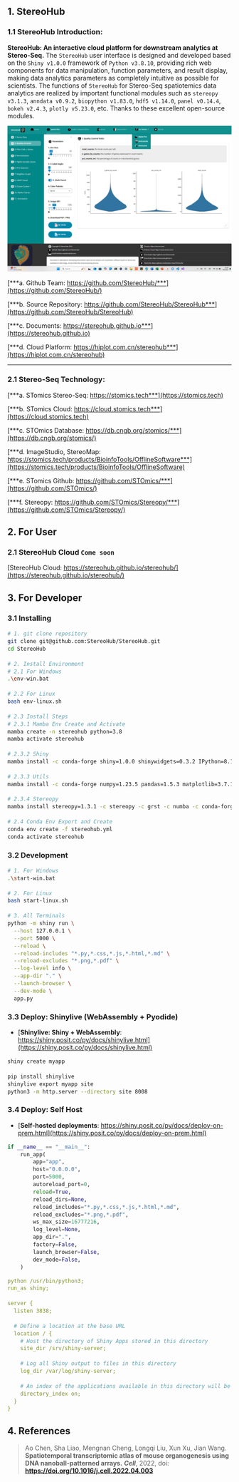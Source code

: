## 1. StereoHub

### 1.1 StereoHub Introduction:

**StereoHub: An interactive cloud platform for downstream analytics at Stereo-Seq.** The `StereoHub` user interface is designed and developed based on the `Shiny v1.0.0` framework of `Python v3.8.10`, providing rich web components for data manipulation, function parameters, and result display, making data analytics parameters as completely intuitive as possible for scientists. The functions of `StereoHub` for Stereo-Seq spatiotemics data analytics are realized by important functional modules such as `stereopy v3.1.3`, `anndata v0.9.2`, `biopython v1.83.0`, `hdf5 v1.14.0`, `panel v0.14.4`, `bokeh v2.4.3`, `plotly v5.23.0`, etc. Thanks to these excellent open-source modules.

![StereoHub UI](assets/image/StereoHub-UI.jpg)

[***a. Github Team: https://github.com/StereoHub/***](https://github.com/StereoHub/)

[***b. Source Repository: https://github.com/StereoHub/StereoHub***](https://github.com/StereoHub/StereoHub)

[***c. Documents: https://stereohub.github.io***](https://stereohub.github.io)

[***d. Cloud Platform: https://hiplot.com.cn/stereohub***](https://hiplot.com.cn/stereohub)

---

### 2.1 Stereo-Seq Technology:

[***a. STomics Stereo-Seq: https://stomics.tech***](https://stomics.tech)

[***b. STomics Cloud: https://cloud.stomics.tech***](https://cloud.stomics.tech)

[***c. STOmics Database: https://db.cngb.org/stomics/***](https://db.cngb.org/stomics/)

[***d. ImageStudio, StereoMap: https://stomics.tech/products/BioinfoTools/OfflineSoftware***](https://stomics.tech/products/BioinfoTools/OfflineSoftware)

[***e. STomics Github: https://github.com/STOmics/***](https://github.com/STOmics/)

[***f. Stereopy: https://github.com/STOmics/Stereopy/***](https://github.com/STOmics/Stereopy/)

## 2. For User

### 2.1 StereoHub Cloud `Come soon`

[StereoHub Cloud: https://stereohub.github.io/stereohub/](https://stereohub.github.io/stereohub/)

## 3. For Developer

### 3.1 Installing

```bash
# 1. git clone repository
git clone git@github.com:StereoHub/StereoHub.git
cd StereoHub

# 2. Install Environment
# 2.1 For Windows
.\env-win.bat

# 2.2 For Linux
bash env-linux.sh

# 2.3 Install Steps
# 2.3.1 Mamba Env Create and Activate
mamba create -n stereohub python=3.8
mamba activate stereohub

# 2.3.2 Shiny
mamba install -c conda-forge shiny=1.0.0 shinywidgets=0.3.2 IPython=8.12.2 ipywidgets=8.1.3

# 2.3.3 Utils
mamba install -c conda-forge numpy=1.23.5 pandas=1.5.3 matplotlib=3.7.1 faicons=0.2.2

# 2.3.4 Stereopy
mamba install stereopy=1.3.1 -c stereopy -c grst -c numba -c conda-forge -c bioconda -c fastai -c defaults

# 2.4 Conda Env Export and Create
conda env create -f stereohub.yml
conda activate stereohub
```

### 3.2 Development

```bash
# 1. For Windows
.\start-win.bat

# 2. For Linux
bash start-linux.sh

# 3. All Terminals
python -m shiny run \
  --host 127.0.0.1 \
  --port 5000 \
  --reload \
  --reload-includes "*.py,*.css,*.js,*.html,*.md" \
  --reload-excludes "*.png,*.pdf" \
  --log-level info \
  --app-dir "." \
  --launch-browser \
  --dev-mode \
  app.py
```

### 3.3 Deploy: Shinylive (WebAssembly + Pyodide)
- [**Shinylive: Shiny + WebAssembly**: https://shiny.posit.co/py/docs/shinylive.html](https://shiny.posit.co/py/docs/shinylive.html)

```bash
shiny create myapp

pip install shinylive
shinylive export myapp site
python3 -m http.server --directory site 8008
```

### 3.4 Deploy: Self Host
- [**Self-hosted deployments**: https://shiny.posit.co/py/docs/deploy-on-prem.html](https://shiny.posit.co/py/docs/deploy-on-prem.html)

```python
if __name__ == "__main__":
    run_app(
        app="app",
        host="0.0.0.0",
        port=5000,
        autoreload_port=0,
        reload=True,
        reload_dirs=None,
        reload_includes="*.py,*.css,*.js,*.html,*.md",
        reload_excludes="*.png,*.pdf",
        ws_max_size=16777216,
        log_level=None,
        app_dir=".",
        factory=False,
        launch_browser=False,
        dev_mode=False,
    )
```

```yml
python /usr/bin/python3;
run_as shiny;

server {
  listen 3838;

  # Define a location at the base URL
  location / {
    # Host the directory of Shiny Apps stored in this directory
    site_dir /srv/shiny-server;

    # Log all Shiny output to files in this directory
    log_dir /var/log/shiny-server;

    # An index of the applications available in this directory will be shown.
    directory_index on;
  }
}
```

## 4. References

> Ao Chen, Sha Liao, Mengnan Cheng, Longqi Liu, Xun Xu, Jian Wang. **Spatiotemporal transcriptomic atlas of mouse organogenesis using DNA nanoball-patterned arrays.** ***Cell***, 2022, doi: **https://doi.org/10.1016/j.cell.2022.04.003**